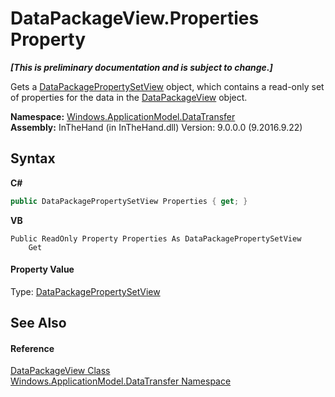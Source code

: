 # DataPackageView.Properties Property 
 _**\[This is preliminary documentation and is subject to change.\]**_

Gets a <a href="T_Windows_ApplicationModel_DataTransfer_DataPackagePropertySetView">DataPackagePropertySetView</a> object, which contains a read-only set of properties for the data in the <a href="T_Windows_ApplicationModel_DataTransfer_DataPackageView">DataPackageView</a> object.

**Namespace:**&nbsp;<a href="N_Windows_ApplicationModel_DataTransfer">Windows.ApplicationModel.DataTransfer</a><br />**Assembly:**&nbsp;InTheHand (in InTheHand.dll) Version: 9.0.0.0 (9.2016.9.22)

## Syntax

**C#**<br />
``` C#
public DataPackagePropertySetView Properties { get; }
```

**VB**<br />
``` VB
Public ReadOnly Property Properties As DataPackagePropertySetView
	Get
```


#### Property Value
Type: <a href="T_Windows_ApplicationModel_DataTransfer_DataPackagePropertySetView">DataPackagePropertySetView</a>

## See Also


#### Reference
<a href="T_Windows_ApplicationModel_DataTransfer_DataPackageView">DataPackageView Class</a><br /><a href="N_Windows_ApplicationModel_DataTransfer">Windows.ApplicationModel.DataTransfer Namespace</a><br />